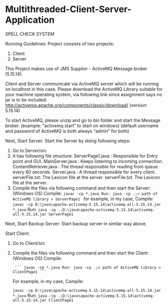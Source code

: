 # Multithreaded-Client-Server-Application

SPELL CHECK SYSTEM

Running Guidelines:
Project consists of two projects: 
1. Client 
2. Server 


This Project makes use of JMS Supplier - ActiveMQ Message broker (5.15.14). 

Client and Server communicate via ActiveMQ server which will be running on localhost in this case. Please download the ActiveMQ Library suitable for your machine operating system, via  following link since assignment says no jar is to be included: 
http://activemq.apache.org/components/classic/download/ (version: 5.15.14)

To start ActiveMQ, please unzip and go to bin folder and start the Message broker. 
(example: “activemq start” to start on windows) 
(default username and password of ActiveMQ is both always “admin” for both)

Next, Start Server:
Start the Server by doing following steps: 
  1. Go to Server/src 
  2. It has following file structure: 
          ServerPage1.java : Responsible for Entry point and GUI. 
          MainServer.java : Keeps listening to incoming connection. 
          ContentRetriever.java : The thread responsible for reading from queue every 60 seconds.
          Server.java : A thread responsible for every client. serverFile.txt: The Lexicon file at the server.
          serverFile.txt: The Lexicon file at the server. 
  3. Compile the files via following command and then start the Server: (Windows OS)
          Compile: 
          ```
          javac -cp *.java Run: java -cp .;< path of ActiveMQ library > ServerPage1 
          ```
          for example, in my case, Compile: ``` javac -cp D:\java\apache-activemq-5.15.14\activemq-all-5.15.14.jar *.java ```
          Run: 
          ```
          java -cp .;D:\java\apache-activemq-5.15.14\activemq-all-5.15.14.jar ServerPage1
          ```
  
  Next, Start Backup Server:
  Start backup server in similar way above.

Start Client: 

1. Go to Client/src 

2. Compile the files via following command and then start the Client: 
        (Windows OS) 
        Compile: 
        
        ``` javac -cp *.java Run: java -cp .;< path of ActiveMQ library > ClientPage1 ```
        
        
      For example, in my case, Compile: 
      
      ``` javac -cp D:\java\apache-activemq-5.15.14\activemq-all-5.15.14.jar *.java ```
     Run: 
        ``` java -cp .;D:\java\apache-activemq-5.15.14\activemq-all-5.15.14.jar ClientPage1 ```
